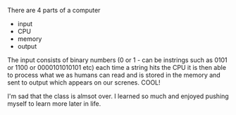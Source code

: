 There are 4 parts of a computer
  * input
  * CPU
  * memory
  * output
  
 The input consists of binary numbers (0 or 1 - can be instrings such as 0101 or 1100 or 0000101010101 etc) each time a string hits the CPU it is then able to process what we as humans can read and is stored in the memory and sent to output which appears on our screnes. COOL!
 
 I'm sad that the class is almsot over. I learned so much and enjoyed pushing myself to learn more later in life. 
